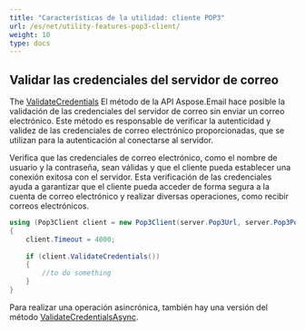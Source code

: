 ```yaml
---
title: "Características de la utilidad: cliente POP3"
url: /es/net/utility-features-pop3-client/
weight: 10
type: docs
---
```


## **Validar las credenciales del servidor de correo**

The [ValidateCredentials](https://reference.aspose.com/email/net/aspose.email.clients.pop3/pop3client/validatecredentials) El método de la API Aspose.Email hace posible la validación de las credenciales del servidor de correo sin enviar un correo electrónico. Este método es responsable de verificar la autenticidad y validez de las credenciales de correo electrónico proporcionadas, que se utilizan para la autenticación al conectarse al servidor.

Verifica que las credenciales de correo electrónico, como el nombre de usuario y la contraseña, sean válidas y que el cliente pueda establecer una conexión exitosa con el servidor. Esta verificación de las credenciales ayuda a garantizar que el cliente pueda acceder de forma segura a la cuenta de correo electrónico y realizar diversas operaciones, como recibir correos electrónicos.

```cs
using (Pop3Client client = new Pop3Client(server.Pop3Url, server.Pop3Port, "userName", "password", SecurityOptions.Auto))
{
    client.Timeout = 4000;
  
    if (client.ValidateCredentials())
    {
        //to do something
    }
}
```

Para realizar una operación asincrónica, también hay una versión del método [ValidateCredentialsAsync](https://reference.aspose.com/email/net/aspose.email.clients.pop3/pop3client/validatecredentialsasync/).
